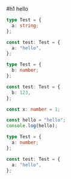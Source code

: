 #h1 hello

```typescript
type Test = {
  a: string;
};

const test: Test = {
  a: "hello",
};

```

```typescript
type Test = {
  b: number;
};

const test: Test = {
  b: 123,
};

```

```typescript
const x: number = 1;

```

```typescript
const hello = "hello";
console.log(hello);

```

<!-- skip -->
```typescript
type Test = {
  a: number;
};

const test: Test = {
  a: "hello",
};

```